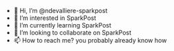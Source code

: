 - 👋 Hi, I’m @ndevalliere-sparkpost
- 👀 I’m interested in SparkPost
- 🌱 I’m currently learning SparkPost
- 💞️ I’m looking to collaborate on SparkPost
- 📫 How to reach me? you probably already know how

<!---
ndevalliere-sparkpost/ndevalliere-sparkpost is a ✨ special ✨ repository because its `README.md` (this file) appears on your GitHub profile.
You can click the Preview link to take a look at your changes.
--->

